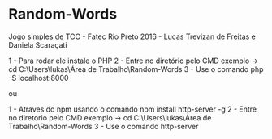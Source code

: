 # Random-Words
Jogo simples de TCC - Fatec Rio Preto 2016 - Lucas Trevizan de Freitas e Daniela Scaraçati  

1 - Para rodar ele instale o PHP 
2 - Entre no diretório pelo CMD exemplo -> cd C:\Users\lukas\Área de Trabalho\Random-Words
3 - Use o comando php -S localhost:8000 

ou 

1 - Atraves do npm usando o comando npm install http-server -g
2 - Entre no diretorio pelo CMD exemplo -> cd C:\Users\lukas\Área de Trabalho\Random-Words
3 - Use o comando http-server
